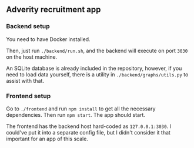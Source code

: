 ## Adverity recruitment app

### Backend setup
You need to have Docker installed.

Then, just run `./backend/run.sh`, and the backend will execute on port `3030` on the host machine.

An SQLite database is already included in the repository, however, if you need to load data yourself, there is a utility in `./backend/graphs/utils.py` to assist with that.

### Frontend setup
Go to `./frontend` and run `npm install` to get all the necessary dependencies. Then run `npm start`. The app should start.

The frontend has the backend host hard-coded as `127.0.0.1:3030`. I could've put it into a separate config file, but I didn't consider it that important for an app of this scale.
